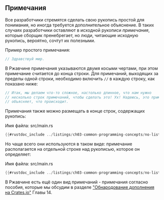 ## Примечания

Все разработчики стремятся сделать свою рукопись простой для понимания, но иногда требуется дополнительное объяснение. В таких случаях разработчики оставляют в исходной рукописи *примечания*, которые сборщик пренебрегает, но люди, читающие исходную рукопись, вероятно, сочтут их полезными.

Пример простого примечания:

```rust
// Здравствуй мир.
```

В Ржавчине примечания указываются двумя косыми чертами, при этом примечание считается до конца строки. Для примечаний, выходящих за пределы одной строки, необходимо включить `//` в каждую строку, как показано ниже:

```rust
// Итак, мы делаем что-то сложное, настолько длинное, что нам нужно
// несколько строк примечаний, чтобы сделать это! Ух! Надеюсь, это примечание
// объясняет, что происходит.
```

Примечания также можно размещать в конце строк, содержащих рукопись:

<span class="filename">Имя файла: src/main.rs</span>

```rust
{{#rustdoc_include ../listings/ch03-common-programming-concepts/no-listing-24-comments-end-of-line/src/main.rs}}
```

Но чаще всего они используются в таком виде: примечание располагается на отдельной строке над рукописью, которое он определяет:

<span class="filename">Имя файла: src/main.rs</span>

```rust
{{#rustdoc_include ../listings/ch03-common-programming-concepts/no-listing-25-comments-above-line/src/main.rs}}
```

В Ржавчине есть ещё один вид примечаний - примечания согласно пособия, которые мы обсудим в разделе ["Обнародование дополнения на Crates.io"] Главы 14.


["Обнародование дополнения на Crates.io"]: ch14-02-publishing-to-crates-io.html